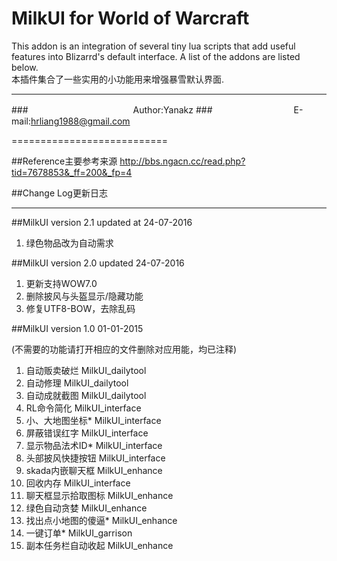 MilkUI for World of Warcraft
===========================
This addon is an integration of several tiny lua scripts that add useful features into Blizarrd's default interface.
A list of the addons are listed below.  
本插件集合了一些实用的小功能用来增强暴雪默认界面.

****
###　　　　　　　　　　　　Author:Yanakz
###　　　　　　　　　   E-mail:hrliang1988@gmail.com

===========================


##Reference主要参考来源
http://bbs.ngacn.cc/read.php?tid=7678853&_ff=200&_fp=4



##Change Log更新日志

-----------

##MilkUI version 2.1
updated at 24-07-2016

1. 绿色物品改为自动需求


##MilkUI version 2.0 
updated 24-07-2016

1. 更新支持WOW7.0
2. 删除披风与头盔显示/隐藏功能
3. 修复UTF8-BOW，去除乱码



##MilkUI version 1.0
01-01-2015

(不需要的功能请打开相应的文件删除对应用能，均已注释)

1. 自动贩卖破烂          MilkUI_dailytool
2. 自动修理              MilkUI_dailytool
3. 自动成就截图          MilkUI_dailytool
4. RL命令简化            MilkUI_interface
5. 小、大地图坐标*       MilkUI_interface
6. 屏蔽错误红字          MilkUI_interface
7. 显示物品法术ID*       MilkUI_interface
8. 头部披风快捷按钮      MilkUI_interface
9. skada内嵌聊天框       MilkUI_enhance
10. 回收内存             MilkUI_interface
11. 聊天框显示拾取图标   MilkUI_enhance
12. 绿色自动贪婪         MilkUI_enhance
13. 找出点小地图的傻逼*  MilkUI_enhance
14. 一键订单*            MilkUI_garrison
15. 副本任务栏自动收起    MilkUI_enhance

